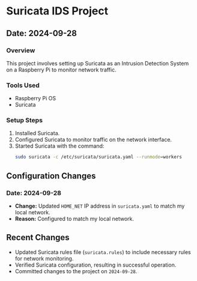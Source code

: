 # Suricata IDS Project

## Date: 2024-09-28

### Overview
This project involves setting up Suricata as an Intrusion Detection System on a Raspberry Pi to monitor network traffic.

### Tools Used
- Raspberry Pi OS
- Suricata

### Setup Steps
1. Installed Suricata.
2. Configured Suricata to monitor traffic on the network interface.
3. Started Suricata with the command:
   ```bash
   sudo suricata -c /etc/suricata/suricata.yaml --runmode=workers

## Configuration Changes
### Date: 2024-09-28
- **Change:** Updated `HOME_NET` IP address in `suricata.yaml` to match my local network.
- **Reason:** Configured to match my local network.

## Recent Changes
- Updated Suricata rules file (`suricata.rules`) to include necessary rules for network monitoring.
- Verified Suricata configuration, resulting in successful operation.
- Committed changes to the project on `2024-09-28`.

